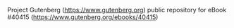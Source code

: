 Project Gutenberg (https://www.gutenberg.org) public repository for eBook #40415 (https://www.gutenberg.org/ebooks/40415)

